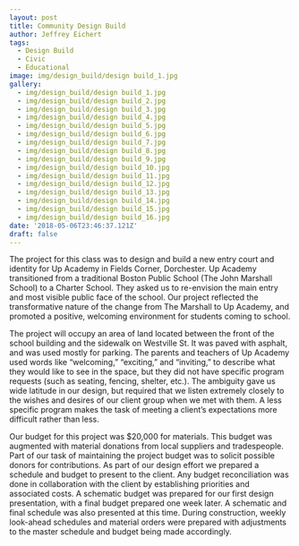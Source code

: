 ```yaml
---
layout: post
title: Community Design Build
author: Jeffrey Eichert
tags:
  - Design Build
  - Civic
  - Educational
image: img/design_build/design build_1.jpg
gallery:
  - img/design_build/design build_1.jpg
  - img/design_build/design build_2.jpg
  - img/design_build/design build_3.jpg
  - img/design_build/design build_4.jpg
  - img/design_build/design build_5.jpg
  - img/design_build/design build_6.jpg
  - img/design_build/design build_7.jpg
  - img/design_build/design build_8.jpg
  - img/design_build/design build_9.jpg
  - img/design_build/design build_10.jpg
  - img/design_build/design build_11.jpg
  - img/design_build/design build_12.jpg
  - img/design_build/design build_13.jpg
  - img/design_build/design build_14.jpg
  - img/design_build/design build_15.jpg
  - img/design_build/design build_16.jpg
date: '2018-05-06T23:46:37.121Z'
draft: false
---
```


The project for this class was to design and build a new entry court and identity for Up Academy in Fields Corner, Dorchester. Up Academy transitioned from a traditional Boston Public School (The John Marshall School) to a Charter School. They asked us to re-envision the main entry and most visible public face of the school. Our project reflected the transformative nature of the change from The Marshall to Up Academy, and promoted a positive, welcoming environment for students coming to school.

The project will occupy an area of land located between the front of the school building and the sidewalk on Westville St. It was paved with asphalt, and was used mostly for parking. The parents and teachers of Up Academy used words like “welcoming,” “exciting,” and “inviting,” to describe what they would like to see in the space, but they did not have specific program requests (such as seating, fencing, shelter, etc.). The ambiguity gave us wide latitude in our design, but required that we listen extremely closely to the wishes and desires of our client group when we met with them. A less specific program makes the task of meeting a client’s expectations more difficult rather than less.

Our budget for this project was \$20,000 for materials. This budget was augmented with material donations from local suppliers and tradespeople. Part of our task of maintaining the project budget was to solicit possible donors for contributions. As part of our design effort we prepared a schedule and budget to present to the client. Any budget reconciliation was done in collaboration with the client by establishing priorities and associated costs. A schematic budget was prepared for our first design presentation, with a final budget prepared one week later. A schematic and final schedule was also presented at this time. During construction, weekly look-ahead schedules and material orders were prepared with adjustments to the master schedule and budget being made accordingly.
